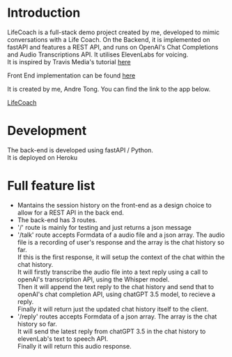 # Introduction
LifeCoach is a full-stack demo project created by me, developed to mimic conversations with a Life Coach. On the Backend, it is implemented on fastAPI and features a REST API, and runs on OpenAI's Chat Completions and Audio Transcriptions API. It utilises ElevenLabs for voicing.   
It is inspired by Travis Media's tutorial [here](https://youtu.be/4y1a4syMJHM)   

Front End implementation can be found [here](https://github.com/andretdr/LifeCoach_FrontEnd)

It is created by me, Andre Tong.
You can find the link to the app below.

[LifeCoach](https://lifecoach-frontend.vercel.app/)

# Development
The back-end is developed using fastAPI / Python.   
It is deployed on Heroku

# Full feature list
- Mantains the session history on the front-end as a design choice to allow for a REST API in the back end.
- The back-end has 3 routes.
- '/' route is mainly for testing and just returns a json message
- '/talk' route accepts Formdata of a audio file and a json array. The audio file is a recording of user's response and the array is the chat history so far.   
    If this is the first response, it will setup the context of the chat within the chat history.   
    It will firstly transcribe the audio file into a text reply using a call to openAI's transcription API, using the Whisper model.   
    Then it will append the text reply to the chat history and send that to openAI's chat completion API, using chatGPT 3.5 model, to recieve a reply.   
    Finally it will return just the updated chat history itself to the client.   
- '/reply' routes accepts Formdata of a json array. The array is the chat history so far.   
    It will send the latest reply from chatGPT 3.5 in the chat history to elevenLab's text to speech API.   
    Finally it will return this audio response.   

